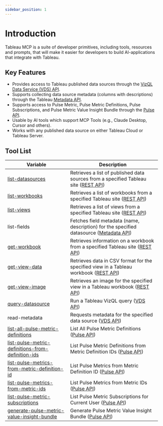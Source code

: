 ```yaml
---
sidebar_position: 1
---
```


# Introduction

Tableau MCP is a suite of developer primitives, including tools, resources and prompts, that will
make it easier for developers to build AI-applications that integrate with Tableau.

## Key Features

- Provides access to Tableau published data sources through the
  [VizQL Data Service (VDS) API](https://help.tableau.com/current/api/vizql-data-service/en-us/index.html).
- Supports collecting data source metadata (columns with descriptions) through the Tableau
  [Metadata API](https://help.tableau.com/current/api/metadata_api/en-us/docs/meta_api_start.html).
- Supports access to Pulse Metric, Pulse Metric Definitions, Pulse Subscriptions, and Pulse Metric
  Value Insight Bundle through the [Pulse API][pulse].
- Usable by AI tools which support MCP Tools (e.g., Claude Desktop, Cursor and others).
- Works with any published data source on either Tableau Cloud or Tableau Server.

## Tool List

| **Variable**                                                                                                          | **Description**                                                                                       |
| --------------------------------------------------------------------------------------------------------------------- | ----------------------------------------------------------------------------------------------------- |
| [list-datasources](tools/data-qna/list-datasources.md)                                                                | Retrieves a list of published data sources from a specified Tableau site ([REST API][query])          |
| [list-workbooks](tools/workbooks/list-workbooks.md)                                                                   | Retrieves a list of workbooks from a specified Tableau site ([REST API][list-workbooks])              |
| [list-views](tools/views/list-views.md)                                                                               | Retrieves a list of views from a specified Tableau site ([REST API][list-views])                      |
| list-fields                                                                                                           | Fetches field metadata (name, description) for the specified datasource ([Metadata API][meta])        |
| [get-workbook](tools/workbooks/get-workbook.md)                                                                       | Retrieves information on a workbook from a specified Tableau site ([REST API][get-workbook])          |
| [get-view-data](tools/views/get-view-data.md)                                                                         | Retrieves data in CSV format for the specified view in a Tableau workbook ([REST API][get-view-data]) |
| [get-view-image](tools/views/get-view-image.md)                                                                       | Retrieves an image for the specified view in a Tableau workbook ([REST API][get-view-image])          |
| [query-datasource](tools/data-qna/query-datasource.md)                                                                | Run a Tableau VizQL query ([VDS API][vds])                                                            |
| read-metadata                                                                                                         | Requests metadata for the specified data source ([VDS API][vds])                                      |
| [list-all-pulse-metric-definitions](tools/pulse/list-all-pulse-metric-definitions.md)                                 | List All Pulse Metric Definitions ([Pulse API][pulse])                                                |
| [list-pulse-metric-definitions-from-definition-ids](tools/pulse/list-pulse-metric-definitions-from-definition-ids.md) | List Pulse Metric Definitions from Metric Definition IDs ([Pulse API][pulse])                         |
| [list-pulse-metrics-from-metric-definition-id](tools/pulse/list-pulse-metrics-from-metric-definition-id.md)           | List Pulse Metrics from Metric Definition ID ([Pulse API][pulse])                                     |
| [list-pulse-metrics-from-metric-ids](tools/pulse/list-pulse-metrics-from-metric-ids.md)                               | List Pulse Metrics from Metric IDs ([Pulse API][pulse])                                               |
| [list-pulse-metric-subscriptions](tools/pulse/list-pulse-metric-subscriptions.md)                                     | List Pulse Metric Subscriptions for Current User ([Pulse API][pulse])                                 |
| [generate-pulse-metric-value-insight-bundle](tools/pulse/generate-pulse-metric-value-insight-bundle.md)               | Generate Pulse Metric Value Insight Bundle ([Pulse API][pulse])                                       |

[query]:
  https://help.tableau.com/current/api/rest_api/en-us/REST/rest_api_ref_data_sources.htm#query_data_sources
[list-workbooks]:
  https://help.tableau.com/current/api/rest_api/en-us/REST/rest_api_ref_workbooks_and_views.htm#query_workbooks_for_site
[list-views]:
  https://help.tableau.com/current/api/rest_api/en-us/REST/rest_api_ref_workbooks_and_views.htm#query_views_for_site
[get-workbook]:
  https://help.tableau.com/current/api/rest_api/en-us/REST/rest_api_ref_workbooks_and_views.htm#query_workbook
[get-view-data]:
  https://help.tableau.com/current/api/rest_api/en-us/REST/rest_api_ref_workbooks_and_views.htm#query_view_data
[get-view-image]:
  https://help.tableau.com/current/api/rest_api/en-us/REST/rest_api_ref_workbooks_and_views.htm#query_view_image
[meta]: https://help.tableau.com/current/api/metadata_api/en-us/index.html
[vds]: https://help.tableau.com/current/api/vizql-data-service/en-us/index.html
[pulse]: https://help.tableau.com/current/api/rest_api/en-us/REST/rest_api_ref_pulse.htm

